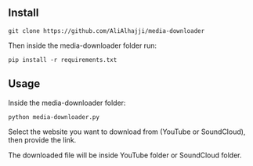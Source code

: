 ## Install

```
git clone https://github.com/AliAlhajji/media-downloader
```

Then inside the media-downloader folder run:

```
pip install -r requirements.txt
```

## Usage

Inside the media-downloader folder:

```
python media-downloader.py
```

Select the website you want to download from (YouTube or SoundCloud), then provide the link.

The downloaded file will be inside YouTube folder or SoundCloud folder.